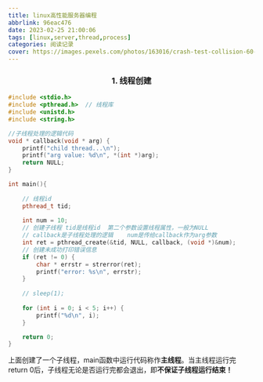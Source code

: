 ```yaml
---
title: linux高性能服务器编程
abbrlink: 96eac476
date: 2023-02-25 21:00:06
tags: [linux,server,thread,process]
categories: 阅读记录
cover: https://images.pexels.com/photos/163016/crash-test-collision-60-km-h-distraction-163016.jpeg?auto=compress&cs=tinysrgb&w=1260&h=750&dpr=1
---
```


### <center>1. 线程创建<center>
```c++
#include <stdio.h>
#include <pthread.h>  // 线程库
#include <unistd.h>
#include <string.h>

//子线程处理的逻辑代码
void * callback(void * arg) {
	printf("child thread...\n");
	printf("arg value: %d\n", *(int *)arg);
	return NULL;
}

int main(){
	
	// 线程id
	pthread_t tid;
	
	int num = 10;
	// 创建子线程 tid是线程id  第二个参数设置线程属性，一般为NULL 
	// callback是子线程处理的逻辑	num是传给callback作为arg参数
	int ret = pthread_create(&tid, NULL, callback, (void *)&num);
	// 创建未成功打印错误信息
	if (ret != 0) {
		char * errstr = strerror(ret);
		printf("error: %s\n", errstr);
	}
	
	// sleep(1);
	
	for (int i = 0; i < 5; i++) {
		printf("%d\n", i);
	}

    return 0;
}
```
上面创建了一个子线程，main函数中运行代码称作**主线程**。当主线程运行完return 0后，子线程无论是否运行完都会退出，即**不保证子线程运行结束！**

